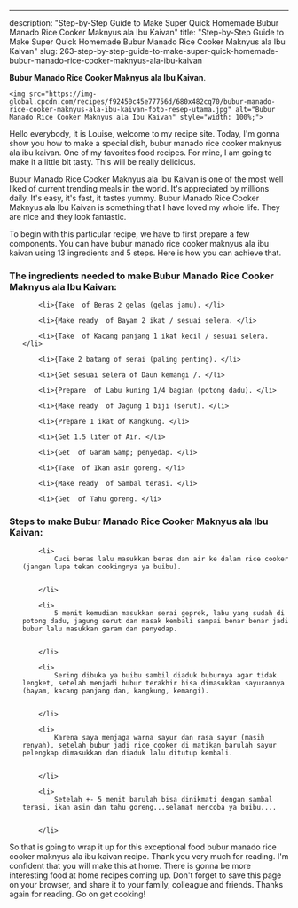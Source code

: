 ---
description: "Step-by-Step Guide to Make Super Quick Homemade Bubur Manado Rice Cooker Maknyus ala Ibu Kaivan"
title: "Step-by-Step Guide to Make Super Quick Homemade Bubur Manado Rice Cooker Maknyus ala Ibu Kaivan"
slug: 263-step-by-step-guide-to-make-super-quick-homemade-bubur-manado-rice-cooker-maknyus-ala-ibu-kaivan

<p>
	<strong>Bubur Manado Rice Cooker Maknyus ala Ibu Kaivan</strong>. 
	
</p>
<p>
	
	<img src="https://img-global.cpcdn.com/recipes/f92450c45e77756d/680x482cq70/bubur-manado-rice-cooker-maknyus-ala-ibu-kaivan-foto-resep-utama.jpg" alt="Bubur Manado Rice Cooker Maknyus ala Ibu Kaivan" style="width: 100%;">
	
	
</p>
<p>
	Hello everybody, it is Louise, welcome to my recipe site. Today, I'm gonna show you how to make a special dish, bubur manado rice cooker maknyus ala ibu kaivan. One of my favorites food recipes. For mine, I am going to make it a little bit tasty. This will be really delicious.
</p>
	
<p>
	Bubur Manado Rice Cooker Maknyus ala Ibu Kaivan is one of the most well liked of current trending meals in the world. It's appreciated by millions daily. It's easy, it's fast, it tastes yummy. Bubur Manado Rice Cooker Maknyus ala Ibu Kaivan is something that I have loved my whole life. They are nice and they look fantastic.
</p>
<p>
	
</p>

<p>
To begin with this particular recipe, we have to first prepare a few components. You can have bubur manado rice cooker maknyus ala ibu kaivan using 13 ingredients and 5 steps. Here is how you can achieve that.
</p>

<h3>The ingredients needed to make Bubur Manado Rice Cooker Maknyus ala Ibu Kaivan:</h3>

<ol>
	
		<li>{Take  of Beras 2 gelas (gelas jamu). </li>
	
		<li>{Make ready  of Bayam 2 ikat / sesuai selera. </li>
	
		<li>{Take  of Kacang panjang 1 ikat kecil / sesuai selera. </li>
	
		<li>{Take 2 batang of serai (paling penting). </li>
	
		<li>{Get sesuai selera of Daun kemangi /. </li>
	
		<li>{Prepare  of Labu kuning 1/4 bagian (potong dadu). </li>
	
		<li>{Make ready  of Jagung 1 biji (serut). </li>
	
		<li>{Prepare 1 ikat of Kangkung. </li>
	
		<li>{Get 1.5 liter of Air. </li>
	
		<li>{Get  of Garam &amp; penyedap. </li>
	
		<li>{Take  of Ikan asin goreng. </li>
	
		<li>{Make ready  of Sambal terasi. </li>
	
		<li>{Get  of Tahu goreng. </li>
	
</ol>
<p>
	
</p>

<h3>Steps to make Bubur Manado Rice Cooker Maknyus ala Ibu Kaivan:</h3>

<ol>
	
		<li>
			Cuci beras lalu masukkan beras dan air ke dalam rice cooker (jangan lupa tekan cookingnya ya buibu).
			
			
		</li>
	
		<li>
			5 menit kemudian masukkan serai geprek, labu yang sudah di potong dadu, jagung serut dan masak kembali sampai benar benar jadi bubur lalu masukkan garam dan penyedap.
			
			
		</li>
	
		<li>
			Sering dibuka ya buibu sambil diaduk buburnya agar tidak lengket, setelah menjadi bubur terakhir bisa dimasukkan sayurannya (bayam, kacang panjang dan, kangkung, kemangi).
			
			
		</li>
	
		<li>
			Karena saya menjaga warna sayur dan rasa sayur (masih renyah), setelah bubur jadi rice cooker di matikan barulah sayur pelengkap dimasukkan dan diaduk lalu ditutup kembali.
			
			
		</li>
	
		<li>
			Setelah +- 5 menit barulah bisa dinikmati dengan sambal terasi, ikan asin dan tahu goreng...selamat mencoba ya buibu....
			
			
		</li>
	
</ol>

<p>
	
</p>

<p>
	So that is going to wrap it up for this exceptional food bubur manado rice cooker maknyus ala ibu kaivan recipe. Thank you very much for reading. I'm confident that you will make this at home. There is gonna be more interesting food at home recipes coming up. Don't forget to save this page on your browser, and share it to your family, colleague and friends. Thanks again for reading. Go on get cooking!
</p>

